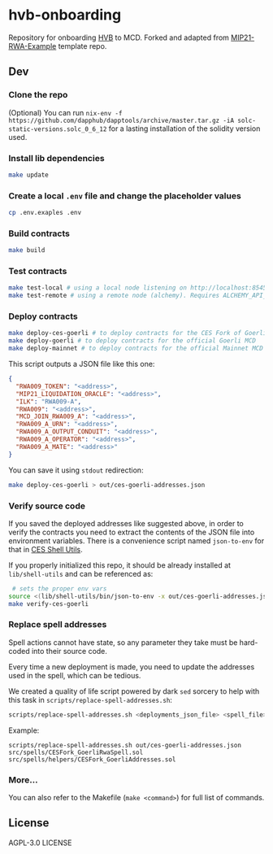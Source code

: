 # hvb-onboarding

Repository for onboarding [HVB](https://forum.makerdao.com/t/mip6-huntingdon-valley-bank-loan-syndication-collateral-onboarding-application/14219) to MCD. Forked and adapted from [MIP21-RWA-Example](https://github.com/makerdao/MIP21-RWA-Example) template repo.

## Dev

### Clone the repo

(Optional) You can run `nix-env -f https://github.com/dapphub/dapptools/archive/master.tar.gz -iA solc-static-versions.solc_0_6_12` for a lasting installation of the solidity version used.

### Install lib dependencies

```bash
make update
```

### Create a local `.env` file and change the placeholder values

```bash
cp .env.exaples .env
```

### Build contracts

```bash
make build
```

### Test contracts

```bash
make test-local # using a local node listening on http://localhost:8545
make test-remote # using a remote node (alchemy). Requires ALCHEMY_API_KEY env var.
```

### Deploy contracts

```bash
make deploy-ces-goerli # to deploy contracts for the CES Fork of Goerli MCD
make deploy-goerli # to deploy contracts for the official Goerli MCD
make deploy-mainnet # to deploy contracts for the official Mainnet MCD
```

This script outputs a JSON file like this one:

```json
{
  "RWA009_TOKEN": "<address>",
  "MIP21_LIQUIDATION_ORACLE": "<address>",
  "ILK": "RWA009-A",
  "RWA009": "<address>",
  "MCD_JOIN_RWA009_A": "<address>",
  "RWA009_A_URN": "<address>",
  "RWA009_A_OUTPUT_CONDUIT": "<address>",
  "RWA009_A_OPERATOR": "<address>",
  "RWA009_A_MATE": "<address>"
}
```

You can save it using `stdout` redirection:

```bash
make deploy-ces-goerli > out/ces-goerli-addresses.json
```

### Verify source code

If you saved the deployed addresses like suggested above, in order to verify the contracts you need to extract the contents of the JSON file into environment variables. There is a convenience script named `json-to-env` for that in [CES Shell Utils](https://github.com/clio-finance/shell-utils).

If you properly initialized this repo, it should be already installed at `lib/shell-utils` and can be referenced as:

```bash
 # sets the proper env vars
source <(lib/shell-utils/bin/json-to-env -x out/ces-goerli-addresses.json)
make verify-ces-goerli
```

### Replace spell addresses

Spell actions cannot have state, so any parameter they take must be hard-coded into their source code.

Every time a new deployment is made, you need to update the addresses used in the spell, which can be tedious.

We created a quality of life script powered by dark `sed` sorcery to help with this task in `scripts/replace-spell-addresses.sh`:

```bash
scripts/replace-spell-addresses.sh <deployments_json_file> <spell_file> <spell_addresses_helper_file>
```

Example:

```
scripts/replace-spell-addresses.sh out/ces-goerli-addresses.json src/spells/CESFork_GoerliRwaSpell.sol src/spells/helpers/CESFork_GoerliAddresses.sol
```

### More...

You can also refer to the Makefile (`make <command>`) for full list of commands.

## License

AGPL-3.0 LICENSE
